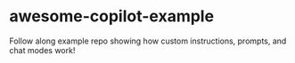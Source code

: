 # awesome-copilot-example
Follow along example repo showing how custom instructions, prompts, and chat modes work!
